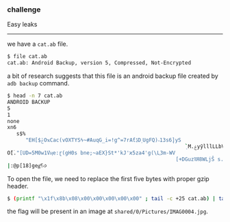 ### challenge
Easy leaks

---
we have a `cat.ab` file.
```bash
$ file cat.ab
cat.ab: Android Backup, version 5, Compressed, Not-Encrypted
```
a bit of research suggests that this file is an android backup file created by `adb backup` command.
```bash
$ head -n 7 cat.ab
ANDROID BACKUP
5
1
none
xn6
   s$%
      "EH[$ݞOҡCac(vOXTYSϟ~#AuqG_i=!g^=7rAƭڋD˲UgFQ)˵13s6݄]yS
                                                          ܱ`M.ۼyӯlllLLbV6m(n֯|k)-ct6inoz_yټzLT_\
Oٓ[ؔ."[UD=5M0w1ܵVӊe:ɽ(gH0s bne;~aEX}St*'kJ'ϰ5za4'g(\Lֵ3m-WV
                                                       [+DGuz㋉8WLjŜ s.$df`q]q;aif;OFW
|:@p[18]gegͥ؟꣹
```
To open the file, we need to replace the first five bytes with proper gzip header.
```bash
$ (printf "\x1f\x8b\x08\x00\x00\x00\x00\x00" ; tail -c +25 cat.ab) | tar xfvz -
```
the flag will be present in an image at `shared/0/Pictures/IMAG0004.jpg`.